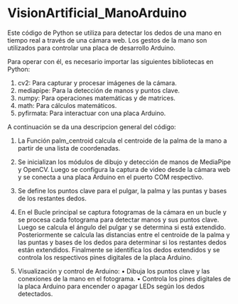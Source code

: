 # VisionArtificial_ManoArduino
Este código de Python se utiliza para detectar los dedos de una mano en tiempo real a través de una cámara web. Los gestos de la mano son utilizados 
para controlar una placa de desarrollo Arduino. 

Para operar con él, es necesario importar las siguientes bibliotecas en Python:
1) cv2: Para capturar y procesar imágenes de la cámara.
2) mediapipe: Para la detección de manos y puntos clave.
3) numpy: Para operaciones matemáticas y de matrices.
4) math: Para cálculos matemáticos.
5) pyfirmata: Para interactuar con una placa Arduino.

A continuación se da una descripcion general del código: 
1.	La Función palm_centroid calcula el centroide de la palma de la mano a partir de una lista de coordenadas.

2.	Se inicializan los módulos de dibujo y detección de manos de MediaPipe y OpenCV. Luego se configura la captura de video desde la cámara web y se conecta a una placa Arduino en el puerto COM respectivo.

3.	Se define los puntos clave para el pulgar, la palma y las puntas y bases de los restantes dedos.

4.	En el Bucle principal se captura fotogramas de la cámara en un bucle y se procesa cada fotograma para detectar manos y sus puntos clave. Luego se calcula el ángulo del pulgar y se determina si está extendido. Posteriormente se calcula las distancias entre el centroide de la palma y las puntas y bases de los dedos para determinar si los restantes dedos están extendidos. Finalmente se identifica los dedos extendidos y se controla los respectivos pines digitales de la placa Arduino.

5.	Visualización y control de Arduino:
  •	Dibuja los puntos clave y las conexiones de la mano en el fotograma.
  •	Controla los pines digitales de la placa Arduino para encender o apagar LEDs según los dedos detectados.



